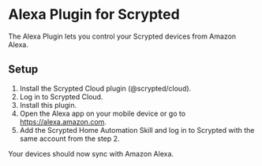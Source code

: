 # Alexa Plugin for Scrypted

The Alexa Plugin lets you control your Scrypted devices from Amazon Alexa.

## Setup

1. Install the Scrypted Cloud plugin (@scrypted/cloud).
2. Log in to Scrypted Cloud.
3. Install this plugin.
4. Open the Alexa app on your mobile device or go to https://alexa.amazon.com.
5. Add the Scrypted Home Automation Skill and log in to Scrypted with the same account from the step 2.

Your devices should now sync with Amazon Alexa.
